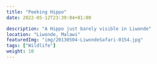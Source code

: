 ```yaml
---
title: "Peeking Hippo"
date: 2022-05-12T23:39:04+01:00

description: "A Hippo just barely visible in Liwonde"
location: "Liwonde, Malawi"
featuredImg: "img/20130504-LiwondeSafari-0154.jpg"
tags: ["Wildlife"]
weight: 10
---
```


